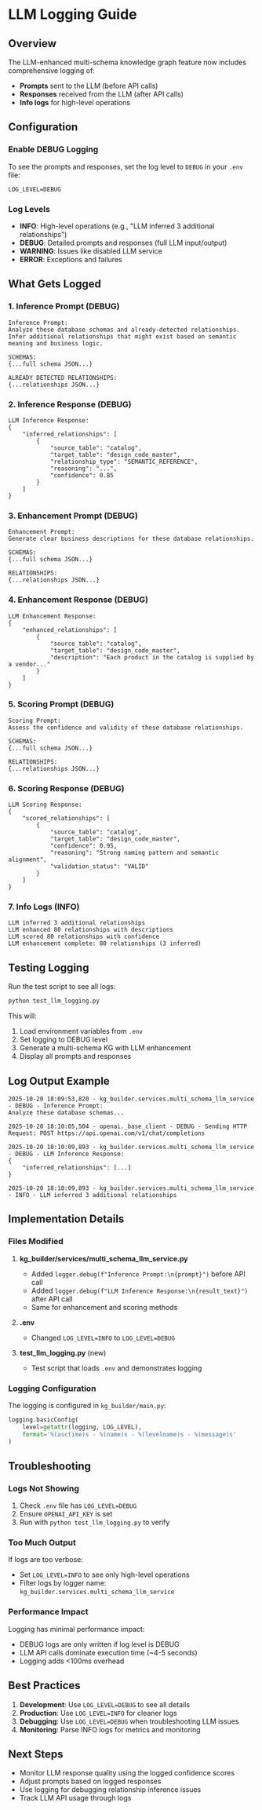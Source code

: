 # LLM Logging Guide

## Overview

The LLM-enhanced multi-schema knowledge graph feature now includes comprehensive logging of:
- **Prompts** sent to the LLM (before API calls)
- **Responses** received from the LLM (after API calls)
- **Info logs** for high-level operations

## Configuration

### Enable DEBUG Logging

To see the prompts and responses, set the log level to `DEBUG` in your `.env` file:

```env
LOG_LEVEL=DEBUG
```

### Log Levels

- **INFO**: High-level operations (e.g., "LLM inferred 3 additional relationships")
- **DEBUG**: Detailed prompts and responses (full LLM input/output)
- **WARNING**: Issues like disabled LLM service
- **ERROR**: Exceptions and failures

## What Gets Logged

### 1. Inference Prompt (DEBUG)
```
Inference Prompt:
Analyze these database schemas and already-detected relationships.
Infer additional relationships that might exist based on semantic meaning and business logic.

SCHEMAS:
{...full schema JSON...}

ALREADY DETECTED RELATIONSHIPS:
{...relationships JSON...}
```

### 2. Inference Response (DEBUG)
```
LLM Inference Response:
{
    "inferred_relationships": [
        {
            "source_table": "catalog",
            "target_table": "design_code_master",
            "relationship_type": "SEMANTIC_REFERENCE",
            "reasoning": "...",
            "confidence": 0.85
        }
    ]
}
```

### 3. Enhancement Prompt (DEBUG)
```
Enhancement Prompt:
Generate clear business descriptions for these database relationships.

SCHEMAS:
{...full schema JSON...}

RELATIONSHIPS:
{...relationships JSON...}
```

### 4. Enhancement Response (DEBUG)
```
LLM Enhancement Response:
{
    "enhanced_relationships": [
        {
            "source_table": "catalog",
            "target_table": "design_code_master",
            "description": "Each product in the catalog is supplied by a vendor..."
        }
    ]
}
```

### 5. Scoring Prompt (DEBUG)
```
Scoring Prompt:
Assess the confidence and validity of these database relationships.

SCHEMAS:
{...full schema JSON...}

RELATIONSHIPS:
{...relationships JSON...}
```

### 6. Scoring Response (DEBUG)
```
LLM Scoring Response:
{
    "scored_relationships": [
        {
            "source_table": "catalog",
            "target_table": "design_code_master",
            "confidence": 0.95,
            "reasoning": "Strong naming pattern and semantic alignment",
            "validation_status": "VALID"
        }
    ]
}
```

### 7. Info Logs (INFO)
```
LLM inferred 3 additional relationships
LLM enhanced 80 relationships with descriptions
LLM scored 80 relationships with confidence
LLM enhancement complete: 80 relationships (3 inferred)
```

## Testing Logging

Run the test script to see all logs:

```bash
python test_llm_logging.py
```

This will:
1. Load environment variables from `.env`
2. Set logging to DEBUG level
3. Generate a multi-schema KG with LLM enhancement
4. Display all prompts and responses

## Log Output Example

```
2025-10-20 18:09:53,820 - kg_builder.services.multi_schema_llm_service - DEBUG - Inference Prompt:
Analyze these database schemas...

2025-10-20 18:10:05,504 - openai._base_client - DEBUG - Sending HTTP Request: POST https://api.openai.com/v1/chat/completions

2025-10-20 18:10:09,893 - kg_builder.services.multi_schema_llm_service - DEBUG - LLM Inference Response:
{
    "inferred_relationships": [...]
}

2025-10-20 18:10:09,893 - kg_builder.services.multi_schema_llm_service - INFO - LLM inferred 3 additional relationships
```

## Implementation Details

### Files Modified

1. **kg_builder/services/multi_schema_llm_service.py**
   - Added `logger.debug(f"Inference Prompt:\n{prompt}")` before API call
   - Added `logger.debug(f"LLM Inference Response:\n{result_text}")` after API call
   - Same for enhancement and scoring methods

2. **.env**
   - Changed `LOG_LEVEL=INFO` to `LOG_LEVEL=DEBUG`

3. **test_llm_logging.py** (new)
   - Test script that loads `.env` and demonstrates logging

### Logging Configuration

The logging is configured in `kg_builder/main.py`:

```python
logging.basicConfig(
    level=getattr(logging, LOG_LEVEL),
    format='%(asctime)s - %(name)s - %(levelname)s - %(message)s'
)
```

## Troubleshooting

### Logs Not Showing

1. Check `.env` file has `LOG_LEVEL=DEBUG`
2. Ensure `OPENAI_API_KEY` is set
3. Run with `python test_llm_logging.py` to verify

### Too Much Output

If logs are too verbose:
- Set `LOG_LEVEL=INFO` to see only high-level operations
- Filter logs by logger name: `kg_builder.services.multi_schema_llm_service`

### Performance Impact

Logging has minimal performance impact:
- DEBUG logs are only written if log level is DEBUG
- LLM API calls dominate execution time (~4-5 seconds)
- Logging adds <100ms overhead

## Best Practices

1. **Development**: Use `LOG_LEVEL=DEBUG` to see all details
2. **Production**: Use `LOG_LEVEL=INFO` for cleaner logs
3. **Debugging**: Use `LOG_LEVEL=DEBUG` when troubleshooting LLM issues
4. **Monitoring**: Parse INFO logs for metrics and monitoring

## Next Steps

- Monitor LLM response quality using the logged confidence scores
- Adjust prompts based on logged responses
- Use logging for debugging relationship inference issues
- Track LLM API usage through logs

